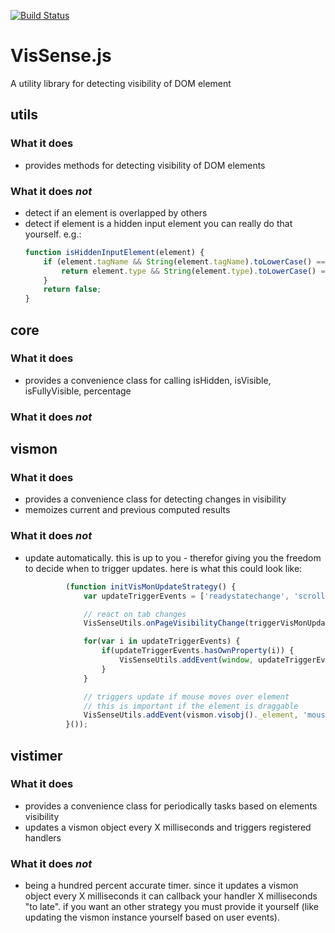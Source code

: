 
[![Build Status](https://api.travis-ci.org/theborakompanioni/vissense.png?branch=master)](https://api.travis-ci.org/theborakompanioni/vissense)

# VisSense.js

A utility library for detecting visibility of DOM element


## utils
### What it does
 * provides methods for detecting visibility of DOM elements

### What it does *not*
 * detect if an element is overlapped by others
 * detect if element is a hidden input element
   you can really do that yourself. e.g.:
   ```js
   function isHiddenInputElement(element) {
       if (element.tagName && String(element.tagName).toLowerCase() === 'input') {
           return element.type && String(element.type).toLowerCase() === 'hidden';
       }
       return false;
   }
   ```

## core
### What it does
 * provides a convenience class for calling isHidden, isVisible, isFullyVisible, percentage

### What it does *not*


## vismon
### What it does
 * provides a convenience class for detecting changes in visibility
 * memoizes current and previous computed results

### What it does *not*
 * update automatically. this is up to you - therefor giving you the freedom to decide when
   to trigger updates. here is what this could look like:
   ```js
            (function initVisMonUpdateStrategy() {
                var updateTriggerEvents = ['readystatechange', 'scroll', 'resize'];

                // react on tab changes
                VisSenseUtils.onPageVisibilityChange(triggerVisMonUpdate);

                for(var i in updateTriggerEvents) {
                    if(updateTriggerEvents.hasOwnProperty(i)) {
                        VisSenseUtils.addEvent(window, updateTriggerEvents[i], triggerVisMonUpdate);
                    }
                }

                // triggers update if mouse moves over element
                // this is important if the element is draggable
                VisSenseUtils.addEvent(vismon.visobj()._element, 'mousemove', triggerVisMonUpdate);
            }());
    ```


## vistimer
### What it does
 * provides a convenience class for periodically tasks based on elements visibility
 * updates a vismon object every X milliseconds and triggers registered handlers

### What it does *not*
 * being a hundred percent accurate timer. since it updates a vismon object every X milliseconds
   it can callback your handler X milliseconds "to late". if you want an other strategy you must
   provide it yourself (like updating the vismon instance yourself based on user events).